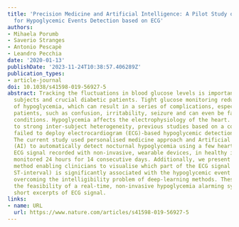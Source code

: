 ```yaml
---
title: 'Precision Medicine and Artificial Intelligence: A Pilot Study on Deep Learning
  for Hypoglycemic Events Detection based on ECG'
authors:
- Mihaela Porumb
- Saverio Stranges
- Antonio Pescapè
- Leandro Pecchia
date: '2020-01-13'
publishDate: '2023-11-24T10:38:57.406289Z'
publication_types:
- article-journal
doi: 10.1038/s41598-019-56927-5
abstract: Tracking the fluctuations in blood glucose levels is important for healthy
  subjects and crucial diabetic patients. Tight glucose monitoring reduces the risk
  of hypoglycemia, which can result in a series of complications, especially in diabetic
  patients, such as confusion, irritability, seizure and can even be fatal in specific
  conditions. Hypoglycemia affects the electrophysiology of the heart. However, due
  to strong inter-subject heterogeneity, previous studies based on a cohort of subjects
  failed to deploy electrocardiogram (ECG)-based hypoglycemic detection systems reliably.
  The current study used personalised medicine approach and Artificial Intelligence
  (AI) to automatically detect nocturnal hypoglycemia using a few heartbeats of raw
  ECG signal recorded with non-invasive, wearable devices, in healthy individuals,
  monitored 24 hours for 14 consecutive days. Additionally, we present a visualisation
  method enabling clinicians to visualise which part of the ECG signal (e.g., T-wave,
  ST-interval) is significantly associated with the hypoglycemic event in each subject,
  overcoming the intelligibility problem of deep-learning methods. These results advance
  the feasibility of a real-time, non-invasive hypoglycemia alarming system using
  short excerpts of ECG signal.
links:
- name: URL
  url: https://www.nature.com/articles/s41598-019-56927-5
---
```

